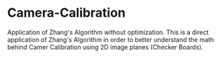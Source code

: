 # Camera-Calibration
Application of Zhang's Algorithm without optimization. 
This is a direct application of Zhang's Algorithm in order 
to better understand the math behind Camer Calibration using 
2D image planes (Checker Boards).
